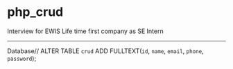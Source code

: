 # php_crud

Interview for EWIS 
Life time first company as SE Intern
____________________________________

Database//
ALTER TABLE `crud` ADD FULLTEXT(`id`, `name`, `email`, `phone`, `password`);
